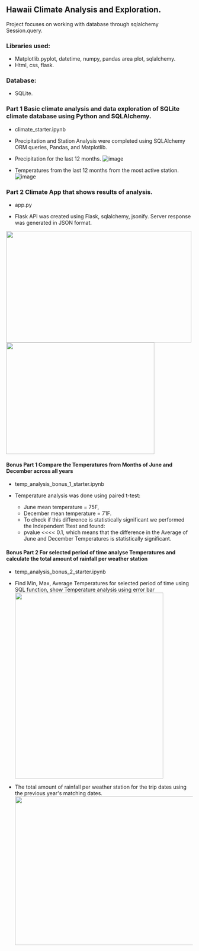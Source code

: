 ## Hawaii Climate Analysis and Exploration.
Project focuses on working with database through sqlalchemy Session.query.

### Libraries used:
* Matplotlib.pyplot, datetime, numpy, pandas area plot, sqlalchemy.
* Html, css, flask.

### Database:
* SQLite.

### Part 1 Basic climate analysis and data exploration of SQLite climate database using Python and SQLAlchemy.
* climate_starter.ipynb

* Precipitation and Station Analysis were completed using SQLAlchemy ORM queries, Pandas, and Matplotlib.
* Precipitation for the last 12 months.
![image](https://github.com/user-attachments/assets/29bfadf5-0452-4c60-bf4f-7fbec56a0d3b)
* Temperatures from the last 12 months from the most active station.
![image](https://github.com/user-attachments/assets/c3572c13-ffe6-4cab-a6e3-95c7541de5b9)

### Part 2 Climate App that shows results of analysis.
* app.py
  
* Flask API was created using Flask, sqlalchemy, jsonify. Server response was generated in JSON format.
<img src = "https://github.com/user-attachments/assets/65dad5f4-7967-402d-9f31-abd382d4bed9" width="500" height="300"/>
<img src="https://github.com/user-attachments/assets/2c347fab-77aa-4edf-86e6-03bc57ea8ec0" width="400" height="300"/>




#### Bonus Part 1 Compare the Temperatures from Months of June and December across all years
* temp_analysis_bonus_1_starter.ipynb
  
* Temperature analysis was done using paired t-test:
  - June mean temperature = 75F,
  - December mean temperature = 71F.
  - To check if this difference is statistically significant we performed the Independent Ttest and found:
  - pvalue <<<< 0.1, which means that the difference in the Average of June and December Temperatures is statistically significant.

#### Bonus Part 2 For selected period of time analyse Temperatures and calculate the total amount of rainfall per weather station
* temp_analysis_bonus_2_starter.ipynb
  
* Find Min, Max, Average Temperatures for selected period of time using SQL function, show Temperature analysis using error bar
  <img src = "https://github.com/user-attachments/assets/5b081f76-9028-42de-a942-b612d5a70f34" width="400" height="500"/>
* The total amount of rainfall per weather station for the trip dates using the previous year's matching dates.
  <img src = "https://github.com/user-attachments/assets/419b3032-72ef-416a-8b85-9a32dd304a9f" width="600" height="400"/>

